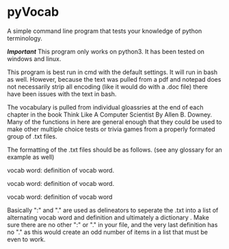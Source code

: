 # pyVocab

A simple command line program that tests your knowledge of python terminology.

***Important*** 
This program only works on python3. It has been tested on windows and linux.

This program is best run in cmd with the default settings. It will run in bash as well. 
However, because the text was pulled from a pdf and notepad does not necessarily strip
all encoding (like it would do with a .doc file) there have been issues with 
the text in bash.  

The vocabulary is pulled from individual gloassries at the end of each chapter 
in the book Think Like A Computer Scientist By Allen B. Downey. Many of the 
functions in here are general enough that they could be used to make other 
multiple choice tests or trivia games from a properly formated group of .txt files.

The formatting of the .txt files should be as follows. (see any glossary for an example as well)

vocab word: definition of vocab word.

vocab word: definition of vocab word.

vocab word: definition of vocab word

Basically ":" and "." are used as delineators to seperate the .txt into a list
of alternating vocab word and definition and ultimately a dictionary . Make sure
there are no other ":" or "." in your file, and the very last definition has no "."
as this would create an odd number of items in a list that must be even to work. 

